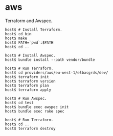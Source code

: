 # aws

Terraform and Awspec.

    host$ # Install Terraform.
    host$ cd bin
    host$ make
    host$ PATH=`pwd`:$PATH
    host$ cd ..

    host$ # Install Awspec.
    host$ bundle install --path vendor/bundle

    host$ # Run Terraform.
    host$ cd providers/aws/eu-west-1/elbasgrds/dev/
    host$ terraform init
    host$ terraform version
    host$ terraform plan
    host$ terraform apply

    host$ # Run Awspec.
    host$ cd test
    host$ bundle exec awspec init
    host$ bundle exec rake spec

    host$ # Run Terraform.
    host$ cd ..
    host$ terraform destroy

